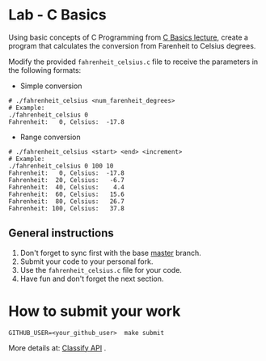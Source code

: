 Lab - C Basics
==============
Using basic concepts of C Programming from [C Basics lecture](http://talks.obedmr.com/hello-c-world/00-basics.slide#1),
create a program that calculates the conversion from Farenheit  to Celsius degrees.

Modify the provided `fahrenheit_celsius.c` file to receive the parameters in the following formats:

- Simple conversion
```
# ./fahrenheit_celsius <num_farenheit_degrees>
# Example:
./fahrenheit_celsius 0
Fahrenheit:   0, Celsius:  -17.8
```

- Range conversion
```
# ./fahrenheit_celsius <start> <end> <increment>
# Example:
./fahrenheit_celsius 0 100 10
Fahrenheit:   0, Celsius:  -17.8
Fahrenheit:  20, Celsius:   -6.7
Fahrenheit:  40, Celsius:    4.4
Fahrenheit:  60, Celsius:   15.6
Fahrenheit:  80, Celsius:   26.7
Fahrenheit: 100, Celsius:   37.8
```


General instructions
--------------------
1. Don't forget to sync first with the base [master](https://github.com/CodersSquad/ap-labs) branch.
2. Submit your code to your personal fork.
3. Use the  `fahrenheit_celsius.c` file for your code.
4. Have fun and don't forget the next section.


How to submit your work
=======================
```
GITHUB_USER=<your_github_user>  make submit
```
More details at: [Classify API](../../classify.md)
.
